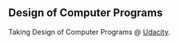 ## Design of Computer Programs

Taking Design of Computer Programs @ [Udacity](https://www.udacity.com/course/design-of-computer-programs--cs212).
